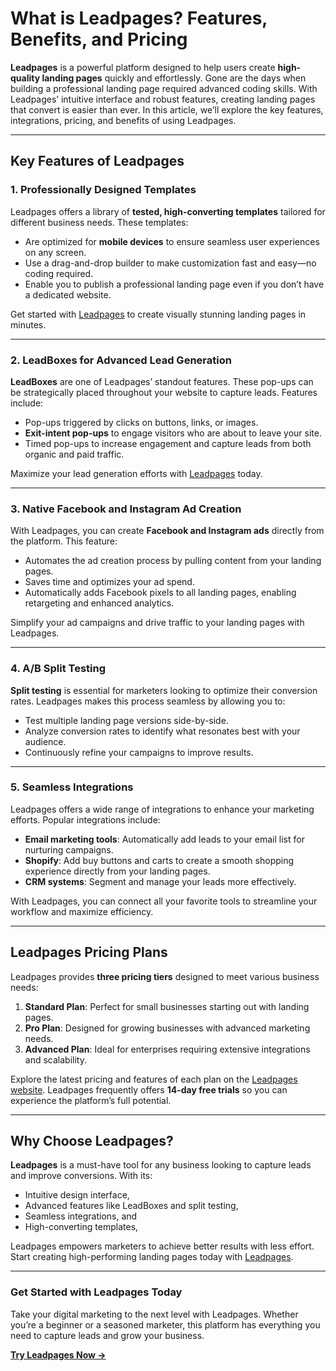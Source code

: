# What is Leadpages? Features, Benefits, and Pricing

**Leadpages** is a powerful platform designed to help users create **high-quality landing pages** quickly and effortlessly. Gone are the days when building a professional landing page required advanced coding skills. With Leadpages’ intuitive interface and robust features, creating landing pages that convert is easier than ever. In this article, we’ll explore the key features, integrations, pricing, and benefits of using Leadpages.

---

## Key Features of Leadpages

### 1. **Professionally Designed Templates**
Leadpages offers a library of **tested, high-converting templates** tailored for different business needs. These templates:
- Are optimized for **mobile devices** to ensure seamless user experiences on any screen.
- Use a drag-and-drop builder to make customization fast and easy—no coding required.
- Enable you to publish a professional landing page even if you don’t have a dedicated website.

Get started with [Leadpages](https://bit.ly/LEadPages) to create visually stunning landing pages in minutes.

---

### 2. **LeadBoxes for Advanced Lead Generation**
**LeadBoxes** are one of Leadpages’ standout features. These pop-ups can be strategically placed throughout your website to capture leads. Features include:
- Pop-ups triggered by clicks on buttons, links, or images.
- **Exit-intent pop-ups** to engage visitors who are about to leave your site.
- Timed pop-ups to increase engagement and capture leads from both organic and paid traffic.

Maximize your lead generation efforts with [Leadpages](https://bit.ly/LEadPages) today.

---

### 3. **Native Facebook and Instagram Ad Creation**
With Leadpages, you can create **Facebook and Instagram ads** directly from the platform. This feature:
- Automates the ad creation process by pulling content from your landing pages.
- Saves time and optimizes your ad spend.
- Automatically adds Facebook pixels to all landing pages, enabling retargeting and enhanced analytics.

Simplify your ad campaigns and drive traffic to your landing pages with Leadpages.

---

### 4. **A/B Split Testing**
**Split testing** is essential for marketers looking to optimize their conversion rates. Leadpages makes this process seamless by allowing you to:
- Test multiple landing page versions side-by-side.
- Analyze conversion rates to identify what resonates best with your audience.
- Continuously refine your campaigns to improve results.

---

### 5. **Seamless Integrations**
Leadpages offers a wide range of integrations to enhance your marketing efforts. Popular integrations include:
- **Email marketing tools**: Automatically add leads to your email list for nurturing campaigns.
- **Shopify**: Add buy buttons and carts to create a smooth shopping experience directly from your landing pages.
- **CRM systems**: Segment and manage your leads more effectively.

With Leadpages, you can connect all your favorite tools to streamline your workflow and maximize efficiency.

---

## Leadpages Pricing Plans

Leadpages provides **three pricing tiers** designed to meet various business needs:
1. **Standard Plan**: Perfect for small businesses starting out with landing pages.
2. **Pro Plan**: Designed for growing businesses with advanced marketing needs.
3. **Advanced Plan**: Ideal for enterprises requiring extensive integrations and scalability.

Explore the latest pricing and features of each plan on the [Leadpages website](https://bit.ly/LEadPages). Leadpages frequently offers **14-day free trials** so you can experience the platform’s full potential.

---

## Why Choose Leadpages?

**Leadpages** is a must-have tool for any business looking to capture leads and improve conversions. With its:
- Intuitive design interface,
- Advanced features like LeadBoxes and split testing,
- Seamless integrations, and
- High-converting templates,

Leadpages empowers marketers to achieve better results with less effort. Start creating high-performing landing pages today with [Leadpages](https://bit.ly/LEadPages).

---

### Get Started with Leadpages Today

Take your digital marketing to the next level with Leadpages. Whether you’re a beginner or a seasoned marketer, this platform has everything you need to capture leads and grow your business.

**[Try Leadpages Now →](https://bit.ly/LEadPages)**
